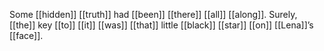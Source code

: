 Some [[hidden]] [[truth]] had [[been]] [[there]] [[all]] [[along]]. Surely, [[the]] key [[to]] [[it]] [[was]] [[that]] little [[black]] [[star]] [[on]] [[Lena]]’s [[face]].